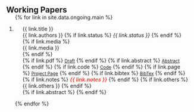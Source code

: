 <h1 id="ongoing"></h1>

<h2 style="margin: 0px 0px -15px;">Working Papers</h2>


<div class="publications">
<ol class="bibliography">

{% for link in site.data.ongoing.main %}

<li>
<div class="pub-row">
  <div class="col-sm-12" style="position: relative;padding-right: 15px;padding-left: 20px;">
      <div class="title">{{ link.title }}</div>
      <div class="author" style="display: inline;">{{ link.authors }}</div>
      {% if link.status %}
      <span class="periodical"><em>{{ link.status }}</em></span>
      {% endif %}
      {% if link.media %} 
      <div class="media">{{ link.media }}</div>
      {% endif %}
    <div class="links">
      {% if link.pdf %} 
      <a href="{{ link.pdf }}" class="btn btn-sm z-depth-0" role="button" target="_blank" style="font-size:12px;">Draft</a>
      {% endif %}
      {% if link.abstract %} 
      <a href="#" class="btn btn-sm z-depth-0 abstract-toggle-button" role="button" style="font-size:12px;" onclick="event.preventDefault(); toggleAbstract(this);">Abstract</a>
      {% endif %}
      {% if link.code %} 
      <a href="{{ link.code }}" class="btn btn-sm z-depth-0" role="button" target="_blank" style="font-size:12px;">Code</a>
      {% endif %}
      {% if link.page %} 
      <a href="{{ link.page }}" class="btn btn-sm z-depth-0" role="button" target="_blank" style="font-size:12px;">Project Page</a>
      {% endif %}
      {% if link.bibtex %} 
      <a href="{{ link.bibtex }}" class="btn btn-sm z-depth-0" role="button" target="_blank" style="font-size:12px;">BibTex</a>
      {% endif %}
      {% if link.notes %} 
      <strong> <i style="color:#e74d3c">{{ link.notes }}</i></strong>
      {% endif %}
      {% if link.others %} 
      {{ link.others }}
      {% endif %}
    </div>
      {% if link.abstract %}
      <div class="abstract-content col-sm-12" style="display: none;">
        {{ link.abstract }}
      </div>
      {% endif %}
  </div>
</div>
</li>

{% endfor %}

</ol>
</div>

<script>
  function toggleAbstract(button) {
    console.log('toggleAbstract function triggered!');
    console.log('Clicked button:', button);

    // Go up to the parent div (class: col-sm-12)
    var parentDiv = button.closest('.col-sm-12');

    // Now, find the next sibling from the parentDiv
    var abstractContent = parentDiv ? parentDiv.nextElementSibling : null;
    
    // Log the siblings being traversed
    var i = 1;
    while (abstractContent) {
        console.log('Sibling ' + i + ':', abstractContent);
        if (abstractContent.classList.contains('abstract-content')) {
            break;
        }
        abstractContent = abstractContent.nextElementSibling;
        i++;
    }
    
    if (abstractContent) {
        abstractContent.style.display = (abstractContent.style.display === 'none') ? '' : 'none';
    } else {
        console.error('abstractContent is null. Check the HTML structure.');
    }
}
</script>